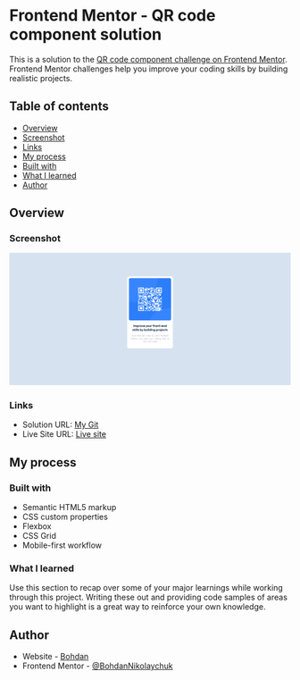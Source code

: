 # Frontend Mentor - QR code component solution

This is a solution to the [QR code component challenge on Frontend Mentor](https://www.frontendmentor.io/challenges/qr-code-component-iux_sIO_H). Frontend Mentor challenges help you improve your coding skills by building realistic projects. 

## Table of contents

- [Overview](#overview)
- [Screenshot](#screenshot)
- [Links](#links)
- [My process](#my-process)
- [Built with](#built-with)
- [What I learned](#what-i-learned)
- [Author](#author)


## Overview

### Screenshot

![](screenshot.png)


### Links

- Solution URL: [My Git](https://github.com/BohdanNikolaychuk/qrCodeComponent)
- Live Site URL: [Live site](https://your-live-site-url.com)

## My process

### Built with

- Semantic HTML5 markup
- CSS custom properties
- Flexbox
- CSS Grid
- Mobile-first workflow



### What I learned

Use this section to recap over some of your major learnings while working through this project. Writing these out and providing code samples of areas you want to highlight is a great way to reinforce your own knowledge.



## Author

- Website - [Bohdan](https://www.linkedin.com/in/bohdan-nikolaychuk-97a705224/)
- Frontend Mentor - [@BohdanNikolaychuk](https://www.frontendmentor.io/profile/BohdanNikolaychuk)


